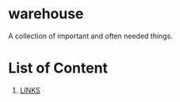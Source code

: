 # warehouse
A collection of important and often needed things.

# List of Content
1. [LINKS](LINKS.md)